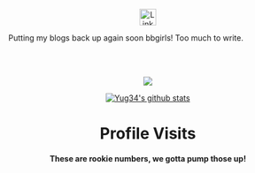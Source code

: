 <!-- <h1 align="center">Hi there! 👋</h1> -->

<p align="center">
  <a href="https://www.linkedin.com/in/yug-gajjar-34222b18b/" > 
    <img align="center" alt="Linkedin" width="30px" src="https://img.icons8.com/color/48/000000/linkedin.png" />
  </a>
</p>

Putting my blogs back up again soon bbgirls! Too much to write.

<!-- 
  <p align="center">
    Learn more about me 
    <a href="https://portfolio-new-yug34.vercel.app/" target="_blank">
      here!
    </a>
  </p>
-->


<br/>
<br/>
<p align="center">
  <a href="https://github.com/Yug34" class="rich-diff-level-one">
    <img align="center" src="https://github-readme-stats.vercel.app/api/top-langs/?username=Yug34&theme=dark&hide=pug,batchfile,powershell,javascript,css,html,tex,jupyter%20notebook&layout=compact">
  </a>
</p>

<p align="center">
  <a href="https://github.com/Yug34" class="rich-diff-level-one">
    <img align="center" src="https://github-readme-stats.vercel.app/api?username=Yug34&count_private=true&show_icons=true&theme=dark&line_height=27" alt="Yug34's github stats"/>
  </a>
</p>

<h1 align="center">Profile Visits</h1>
<h4 align="center">These are rookie numbers, we gotta pump those up!</h4>

<p align="center">
  <img src="https://profile-counter.glitch.me/Yug34/count.svg" alt="" />
</p>


